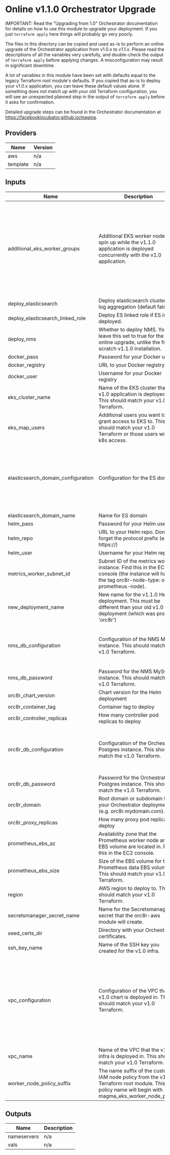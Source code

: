 Online v1.1.0 Orchestrator Upgrade
===

IMPORTANT: Read the "Upgrading from 1.0" Orchestrator documentation for details
on how to use this module to upgrade your deployment. If you just
`terraform apply` here things will probably go very poorly.

The files in this directory can be copied and used as-is to perform an online
upgrade of the Orchestrator application from v1.0.x to v1.1.x. Please read the
descriptions of all the variables very carefully, and double-check the output
of `terraform apply` before applying changes. A misconfiguration may result in
significant downtime.

A lot of variables in this module have been set with defaults equal to the
legacy Terraform root module's defaults. If you copied that as-is to deploy
your v1.0.x application, you can leave these default values alone. If something
does not match up with your old Terraform configuration, you will see an
unexpected planned step in the output of `terraform apply` before it asks
for confirmation.

Detailed upgrade steps can be found in the Orchestrator documentation at
https://facebookincubator.github.io/magma.

## Providers

| Name | Version |
|------|---------|
| aws | n/a |
| template | n/a |

## Inputs

| Name | Description | Type | Default | Required |
|------|-------------|------|---------|:-----:|
| additional\_eks\_worker\_groups | Additional EKS worker nodes to spin up while the v1.1.0 application is deployed concurrently with the v1.0 application. | `any` | <pre>[<br>  {<br>    "asg_desired_capacity": 3,<br>    "asg_min_size": 3,<br>    "instance_type": "t3.large",<br>    "name": "wg-1",<br>    "tags": [<br>      {<br>        "key": "orc8r-node-type",<br>        "propagate_at_launch": true,<br>        "value": "orc8r-worker-node"<br>      }<br>    ]<br>  }<br>]</pre> | no |
| deploy\_elasticsearch | Deploy elasticsearch cluster for log aggregation (default false). | `bool` | `false` | no |
| deploy\_elasticsearch\_linked\_role | Deploy ES linked role if ES is deployed. | `bool` | `true` | no |
| deploy\_nms | Whether to deploy NMS. You can leave this set to true for the online upgrade, unlike the from-scratch v1.1.0 installation. | `bool` | `true` | no |
| docker\_pass | Password for your Docker user | `string` | n/a | yes |
| docker\_registry | URL to your Docker registry | `string` | n/a | yes |
| docker\_user | Username for your Docker registry | `string` | n/a | yes |
| eks\_cluster\_name | Name of the EKS cluster that the v1.0 application is deployed on. This should match your v1.0 Terraform. | `string` | n/a | yes |
| eks\_map\_users | Additional users you want to grant access to EKS to. This should match your v1.0 Terraform or those users will lose k8s access. | `any` | `[]` | no |
| elasticsearch\_domain\_configuration | Configuration for the ES domain | <pre>object({<br>    version         = string<br>    instance_type   = string<br>    instance_count  = number<br>    az_count        = number<br>    ebs_enabled     = bool<br>    ebs_volume_size = number<br>    ebs_volume_type = string<br>  })</pre> | <pre>{<br>  "az_count": 3,<br>  "ebs_enabled": true,<br>  "ebs_volume_size": 32,<br>  "ebs_volume_type": "gp2",<br>  "instance_count": 3,<br>  "instance_type": "t2.medium.elasticsearch",<br>  "version": "7.4"<br>}</pre> | no |
| elasticsearch\_domain\_name | Name for ES domain | `string` | `"orc8r-es-domain"` | no |
| helm\_pass | Password for your Helm user | `string` | n/a | yes |
| helm\_repo | URL to your Helm repo. Don't forget the protocol prefix (e.g. https://) | `string` | n/a | yes |
| helm\_user | Username for your Helm repo | `string` | n/a | yes |
| metrics\_worker\_subnet\_id | Subnet ID of the metrics worker instance. Find this in the EC2 console (the instance will have the tag orc8r-node-type: orc8r-prometheus-node). | `string` | n/a | yes |
| new\_deployment\_name | New name for the v1.1.0 Helm deployment. This must be different than your old v1.0 deployment (which was probably 'orc8r') | `string` | n/a | yes |
| nms\_db\_configuration | Configuration of the NMS MySQL instance. This should match the v1.0 Terraform. | <pre>object({<br>    identifier     = string<br>    storage_gb     = number<br>    engine_version = string<br>    instance_class = string<br>  })</pre> | <pre>{<br>  "engine_version": "5.7",<br>  "identifier": "nmsdb",<br>  "instance_class": "db.m4.large",<br>  "storage_gb": 16<br>}</pre> | no |
| nms\_db\_password | Password for the NMS MySQL instance. This should match the v1.0 Terraform. | `string` | n/a | yes |
| orc8r\_chart\_version | Chart version for the Helm deployment | `string` | `"1.4.21"` | no |
| orc8r\_container\_tag | Container tag to deploy | `string` | n/a | yes |
| orc8r\_controller\_replicas | How many controller pod replicas to deploy | `number` | `2` | no |
| orc8r\_db\_configuration | Configuration of the Orchestrator Postgres instance. This should match the v1.0 Terraform. | <pre>object({<br>    identifier     = string<br>    storage_gb     = number<br>    engine_version = string<br>    instance_class = string<br>  })</pre> | <pre>{<br>  "engine_version": "9.6.11",<br>  "identifier": "orc8rdb",<br>  "instance_class": "db.m4.large",<br>  "storage_gb": 32<br>}</pre> | no |
| orc8r\_db\_password | Password for the Orchestrator Postgres instance. This should match the v1.0 Terraform. | `string` | n/a | yes |
| orc8r\_domain | Root domain or subdomain for your Orchestrator deployment (e.g. orc8r.mydomain.com). | `string` | n/a | yes |
| orc8r\_proxy\_replicas | How many proxy pod replicas to deploy | `number` | `2` | no |
| prometheus\_ebs\_az | Availability zone that the Prometheus worker node and EBS volume are located in. Find this in the EC2 console. | `string` | n/a | yes |
| prometheus\_ebs\_size | Size of the EBS volume for the Prometheus data EBS volume. This should match your v1.0 Terraform. | `number` | `64` | no |
| region | AWS region to deploy to. This should match your v1.0 Terraform. | `string` | n/a | yes |
| secretsmanager\_secret\_name | Name for the Secretsmanager secret that the orc8r-aws module will create. | `string` | n/a | yes |
| seed\_certs\_dir | Directory with your Orchestrator certificates. | `string` | n/a | yes |
| ssh\_key\_name | Name of the SSH key you created for the v1.0 infra. | `string` | n/a | yes |
| vpc\_configuration | Configuration of the VPC that the v1.0 chart is deployed in. This should match your v1.0 Terraform. | <pre>object({<br>    cidr            = string<br>    public_subnets  = list(string)<br>    private_subnets = list(string)<br>    db_subnets      = list(string)<br>  })</pre> | <pre>{<br>  "cidr": "10.10.0.0/16",<br>  "db_subnets": [<br>    "10.10.11.0/24",<br>    "10.10.12.0/24",<br>    "10.10.13.0/24"<br>  ],<br>  "private_subnets": [],<br>  "public_subnets": [<br>    "10.10.1.0/24",<br>    "10.10.2.0/24",<br>    "10.10.3.0/24"<br>  ]<br>}</pre> | no |
| vpc\_name | Name of the VPC that the v1.0 infra is deployed in. This should match your v1.0 Terraform. | `string` | n/a | yes |
| worker\_node\_policy\_suffix | The name suffix of the custom IAM node policy from the v1.0 Terraform root module. This policy name will begin with magma\_eks\_worker\_node\_policy. | `string` | n/a | yes |

## Outputs

| Name | Description |
|------|-------------|
| nameservers | n/a |
| vals | n/a |
